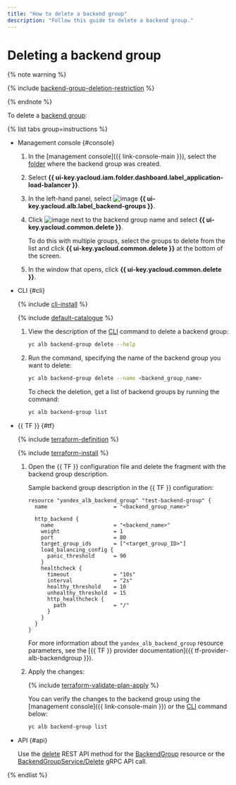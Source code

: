 ```yaml
---
title: "How to delete a backend group"
description: "Follow this guide to delete a backend group."
---
```


# Deleting a backend group

{% note warning %}

{% include [backend-group-deletion-restriction](../../_includes/application-load-balancer/backend-group-deletion-restriction.md) %}

{% endnote %}

To delete a [backend group](../concepts/backend-group.md):

{% list tabs group=instructions %}

- Management console {#console}

   1. In the [management console]({{ link-console-main }}), select the [folder](../../resource-manager/concepts/resources-hierarchy.md#folder) where the backend group was created.
   1. Select **{{ ui-key.yacloud.iam.folder.dashboard.label_application-load-balancer }}**.
   1. In the left-hand panel, select ![image](../../_assets/console-icons/cubes-3-overlap.svg) **{{ ui-key.yacloud.alb.label_backend-groups }}**.
   1. Click ![image](../../_assets/console-icons/ellipsis.svg) next to the backend group name and select **{{ ui-key.yacloud.common.delete }}**.

      To do this with multiple groups, select the groups to delete from the list and click **{{ ui-key.yacloud.common.delete }}** at the bottom of the screen.
   1. In the window that opens, click **{{ ui-key.yacloud.common.delete }}**.

- CLI {#cli}

   {% include [cli-install](../../_includes/cli-install.md) %}

   {% include [default-catalogue](../../_includes/default-catalogue.md) %}

   1. View the description of the [CLI](../../cli/) command to delete a backend group:

      ```bash
      yc alb backend-group delete --help
      ```

   1. Run the command, specifying the name of the backend group you want to delete:

      ```bash
      yc alb backend-group delete --name <backend_group_name>
      ```

      To check the deletion, get a list of backend groups by running the command:

      ```bash
      yc alb backend-group list
      ```

- {{ TF }} {#tf}

   {% include [terraform-definition](../../_tutorials/_tutorials_includes/terraform-definition.md) %}

   {% include [terraform-install](../../_includes/terraform-install.md) %}

   1. Open the {{ TF }} configuration file and delete the fragment with the backend group description.

      Sample backend group description in the {{ TF }} configuration:

      ```hcl
      resource "yandex_alb_backend_group" "test-backend-group" {
        name                     = "<backend_group_name>"

        http_backend {
          name                   = "<backend_name>"
          weight                 = 1
          port                   = 80
          target_group_ids       = ["<target_group_ID>"]
          load_balancing_config {
            panic_threshold      = 90
          }    
          healthcheck {
            timeout              = "10s"
            interval             = "2s"
            healthy_threshold    = 10
            unhealthy_threshold  = 15
            http_healthcheck {
              path               = "/"
            }
          }
        }
      }
      ```

      For more information about the `yandex_alb_backend_group` resource parameters, see the [{{ TF }} provider documentation]({{ tf-provider-alb-backendgroup }}).
   1. Apply the changes:

      {% include [terraform-validate-plan-apply](../../_tutorials/_tutorials_includes/terraform-validate-plan-apply.md) %}

      You can verify the changes to the backend group using the [management console]({{ link-console-main }}) or the [CLI](../../cli/) command below:

      ```bash
      yc alb backend-group list
      ```

- API {#api}

   Use the [delete](../api-ref/BackendGroup/delete.md) REST API method for the [BackendGroup](../api-ref/BackendGroup/index.md) resource or the [BackendGroupService/Delete](../api-ref/grpc/backend_group_service.md#Delete) gRPC API call.

{% endlist %}